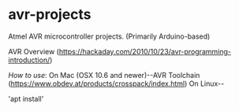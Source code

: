 # avr-projects
Atmel AVR microcontroller projects. (Primarily Arduino-based)

AVR Overview (https://hackaday.com/2010/10/23/avr-programming-introduction/)

*How to use*: 
On Mac (OSX 10.6 and newer)--AVR Toolchain (https://www.obdev.at/products/crosspack/index.html)
On Linux--

'apt install' 
